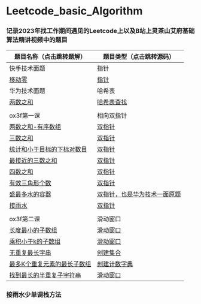 # Leetcode_basic_Algorithm

### 记录2023年找工作期间遇见的Leetcode上以及B站上灵茶山艾府基础算法精讲视频中的题目


| 题目名称（点击跳转题解）       | 题目类型（点击跳转源码） |
| ------------------------------ | ------------------------ |
| 快手技术面题 |指针|
| [移动零](题解/移动零.md)   | [指针](源码/面试题/移动零.py)          |
| 华为技术面题 |哈希表|
| [两数之和](题解/两数之和.md) | [哈希表查找](源码/两数之和.py)       |
|||
| ox3f第一课 |相向双指针|
| [两数之和-有序数组](题解/双指针/两数之和-输入有序数组.md) | [双指针](源码/双指针/两数之和-输入有序数组.py)    |
| [三数之和](题解/双指针/三数之和.md) | [双指针](源码/双指针/三数之和.py)     |
|[统计和小于目标的下标对数目](题解/双指针/统计和小于目标的下标数目.md)|[双指针](源码/双指针/统计和小于目标的下标数目.py)|
|[最接近的三数之和](题解/双指针/最接近的三数之和.md)|[双指针](源码/双指针/最接近的三数之和.py)|
|[四数之和](题解/四数之和.md)|[双指针](源码/双指针/四数之和.py)|
|[有效三角形个数](题解/双指针/有效三角形个数.md)|[双指针](源码/双指针/有效三角形个数.py)|
|[盛最多水的容器](题解/双指针/盛最多水的容器.md)|[双指针，也是华为技术一面原题](源码/双指针/盛最多水的容器.py)|
|[接雨水](题解/双指针/接雨水.md)|[双指针](源码/双指针/接雨水.py)|
|||
| ox3f第二课 |滑动窗口|
|[长度最小的子数组](题解/滑动窗口/长度最小的子数组.md)|[滑动窗口](源码/滑动窗口/长度最小的子数组.py)|
|[乘积小于k的子数组](题解/滑动窗口/乘积小于k的子数组.md)|[滑动窗口](源码/滑动窗口/乘积小于k的子数组.py)|
|[无重复最长字串](题解/滑动窗口/无重复最长字串.md)|[创建集合](源码/滑动窗口/无重复最长字串.py)|
|[最多K个重复元素的最长子数组](题解/滑动窗口/最多K个重复元素的最长子数组.md)|[创建计数字典](源码/滑动窗口/最多K个重复元素的最长子数组.py)|
|[找到最长的半重复子字符串](题解/滑动窗口/找到最长的半重复子字符串.md)|[滑动窗口](源码/滑动窗口/找到最长的半重复子字符串.py)|

### 接雨水少单调栈方法
